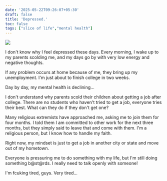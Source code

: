 ```yaml
---
date: '2025-05-22T09:26:07+05:30'
draft: false
title: 'Depressed.'
toc: false
tags: ["slice of life","mental health"]
---
```

![](https://preview.redd.it/lee-chandler-doesnt-leave-you-alone-after-watching-v0-1sodg8fecrge1.png?width=640&crop=smart&auto=webp&s=17eac35541dd8ccfca7de73697073fe0478a6449)

I don't know why I feel depressed these days. Every morning, I wake up to my parents scolding me, and my days go by with very low energy and negative thoughts.

If any problem occurs at home because of me, they bring up my unemployment. I'm just about to finish college in two weeks.

Day by day, my mental health is declining...

I don't understand why parents scold their children about getting a job after college. There are no students who haven't tried to get a job, everyone tries their best. What can they do if they don't get one?

Many religious extremists have approached me, asking me to join them for four months. I told them I am committed to other work for the next three months, but they simply said to leave that and come with them. I'm a religious person, but I know how to handle my faith.

Right now, my mindset is just to get a job in another city or state and move out of my hometown.

Everyone is pressuring me to do something with my life, but I'm still doing something b@st@rds. I really need to talk openly with someone!

I'm fcuking tired, guys. Very tired...















<!-- Comment Section Configurations! -->
<script src="https://giscus.app/client.js"
        data-repo="mdxabu/mdxabu.github.io"
        data-repo-id="R_kgDOLs5FtQ"
        data-category="Blogs"
        data-category-id="DIC_kwDOLs5Ftc4CrYy-"
        data-mapping="pathname"
        data-strict="0"
        data-reactions-enabled="0"
        data-emit-metadata="0"
        data-input-position="top"
        data-theme="light_protanopia"
        data-lang="en"
        crossorigin="anonymous"
        async>
</script>